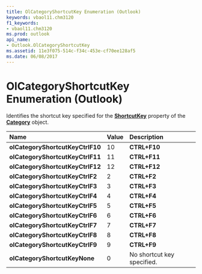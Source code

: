 ```yaml
---
title: OlCategoryShortcutKey Enumeration (Outlook)
keywords: vbaol11.chm3120
f1_keywords:
- vbaol11.chm3120
ms.prod: outlook
api_name:
- Outlook.OlCategoryShortcutKey
ms.assetid: 11e3f075-514c-f34c-453e-cf70ee128af5
ms.date: 06/08/2017
---
```



# OlCategoryShortcutKey Enumeration (Outlook)

Identifies the shortcut key specified for the  **[ShortcutKey](Outlook.Category.ShortcutKey.md)** property of the **[Category](Outlook.Category.md)** object.



|**Name**|**Value**|**Description**|
|:-----|:-----|:-----|
| **olCategoryShortcutKeyCtrlF10**|10| **CTRL+F10**|
| **olCategoryShortcutKeyCtrlF11**|11| **CTRL+F11**|
| **olCategoryShortcutKeyCtrlF12**|12| **CTRL+F12**|
| **olCategoryShortcutKeyCtrlF2**|2| **CTRL+F2**|
| **olCategoryShortcutKeyCtrlF3**|3| **CTRL+F3**|
| **olCategoryShortcutKeyCtrlF4**|4| **CTRL+F4**|
| **olCategoryShortcutKeyCtrlF5**|5| **CTRL+F5**|
| **olCategoryShortcutKeyCtrlF6**|6| **CTRL+F6**|
| **olCategoryShortcutKeyCtrlF7**|7| **CTRL+F7**|
| **olCategoryShortcutKeyCtrlF8**|8| **CTRL+F8**|
| **olCategoryShortcutKeyCtrlF9**|9| **CTRL+F9**|
| **olCategoryShortcutKeyNone**|0|No shortcut key specified.|

